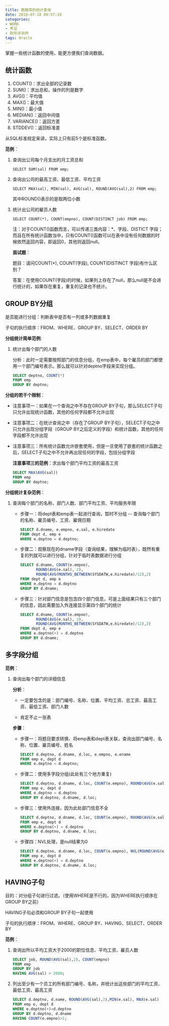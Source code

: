 ```yaml
---
title: 数据库的统计查询
date: 2018-07-18 09:57:19
categories: 
- WORK
- 考证
- 软件评测师
tags: Oracle
---
```


掌握一些统计函数的使用，能更方便我们查询数据。

## 统计函数

1. COUNT()：求出全部的记录数
2. SUM()：求出总和，操作的列是数字
3. AVG()：平均值
4. MAX()：最大值
5. MIN()：最小值
6. MEDIAN()：返回中间值
7. VARIANCE()：返回方差
8. STDDEV()：返回标准差

从SQL标准规定来讲，实际上只有前5个是标准函数。

**范例**：

1. 查询出公司每个月支出的月工资总和

   `SELECT SUM(sal) FROM emp;`
  
2. 查询出公司的最高工资、最低工资、平均工资

   `SELECT MAX(sal), MIN(sal), AVG(sal), ROUND(AVG(sal),2) FROM emp;`
   
   其中ROUND()表示的是取两位小数
  
3. 统计出公司的雇员人数

   `SELECT COUNT(*), COUNT(empno), COUNT(DISTINCT job) FROM emp;`
   
   注：对于COUNT()函数而言，可以传递三类内容：*、字段、DISTICT 字段；而且在所有统计函数当中，只有COUNT()函数可以在表中没有任何数据的时候依然返回内容，即返回0，其他则返回null。
   
   **面试题**：
   
   题目：请问COUNT(*), COUNT(字段), COUNT(DISTINCT 字段)有什么区别？
   
   答案：在使用COUNT(字段)的时候，如果列上存在了null，那么null是不会进行统计的，如果存在重复，重复的记录也不统计。
   
  
## GROUP BY分组

是否能进行分组：判断表中是否有一列或多列数据重复

子句的执行顺序：FROM、WHERE、GROUP BY、SELECT、ORDER BY

**分组统计简单范例**:

1. 统计出每个部门的人数

   分析：此时一定需要按照部门的信息分组，在emp表中，每个雇员的部门都使用一个部门编号表示。那么就可以针对deptno字段来实现分组。
   
   ```sql
   SELECT deptno, COUNT(*)
   FROM emp
   GROUP BY deptno;
   ```
 
**分组的若干个限制**：

* 注意事项一：如果在一个查询之中不存在GROUP BY子句，那么SELECT子句只允许出现统计函数，其他的任何字段都不允许出现
* 注意事项二：在统计查询之中（存在了GROUP BY子句），SELECT子句之中只允许出现分组字段（GROUP BY之后定义的字段）和统计函数，其他的任何字段都不允许出现
* 注意事项三：所有统计函数允许嵌套使用，但是一旦使用了嵌套的统计函数之后，SELECT子句之中不允许再出现任何的字段，包括分组字段
   
   **注意事项三的范例**：求出每个部门平均工资的最高工资
   
   ```sql
   SELECT MAX(AVG(sal))
   FROM emp
   GROUP BY deptno;
   ```
 
**分组统计复杂范例**：

1. 查询每个部门的名称、部门人数、部门平均工资、平均服务年限

   * 步骤一：将dept表和emp表一起进行查询，暂时不分组 -- 查询每个部门的名称、雇员编号、工资、雇佣日期

     ```sql
     SELECT d.dname, e.empno, e.sal, e.hiredate
     FROM dept d, emp e
     WHERE e.deptno = d.deptno;
     ```
   * 步骤二：观察现在的dname字段（查询结果，理解为临时表），既然有重复的列就可以进行分组，针对于临时表数据进行分组

     ```sql
     SELECT d.dname, COUNT(e.empno), 
            ROUND(AVG(e.sal), 2),  
            ROUND(AVG(MONTHS_BETWEEN(SYSDATW,e.hiredate)/12),2)
     FROM dept d, emp e
     WHERE e.deptno = d.deptno
     GROUP BY d.dname;
     ```
   * 步骤三：针对部门信息是包含四个部门信息，可是上面结果只有三个部门的信息，因此需要加入外连接显示第四个部门的统计

     ```sql
     SELECT d.dname, COUNT(e.empno), 
            ROUND(AVG(e.sal), 2), 
            ROUND(AVG(MONTHS_BETWEEN(SYSDATW,e.hiredate)/12),2)
     FROM dept d, emp e
     WHERE e.deptno(+) = d.deptno
     GROUP BY d.dname;
     ```
     
## 多字段分组
 
**范例**：

1. 查询出每个部门的详细信息

   **分析**：
   
   * 一定要包含的是：部门编号、名称、位置、平均工资、总工资、最高工资、最低工资、部门人数
   
   * 肯定不止一张表

   **步骤**：
   
   * 步骤一：将题目要求转换、将emp表和dept表关联，查询出部门编号、名称、位置、雇员编号、姓名

     ```sql
     SELECT d.deptno, d.dname, d.loc, e.empno, e.ename
     FROM emp e, dept d
     WHERE e.deptno = d.deptno;
     ```
   * 步骤二：使用多字段分组(此处有三个地方重复)

     ```sql
     SELECT d.deptno, d.dname, d.loc, COUNT(e.empno), ROUND(AVG(e.sal),2), SUM(e.sal), MAX(e.sal), MIN(e.sal)
     FROM emp e, dept d
     WHERE e.deptno = d.deptno
     GROUP BY d.deptno, d.dname, d.loc;
     ```
   * 步骤三：使用外连接，因为此处部门信息不全

     ```sql
     SELECT d.deptno, d.dname, d.loc, COUNT(e.empno), ROUND(AVG(e.sal),2), SUM(e.sal), MAX(e.sal), MIN(e.sal)
     FROM emp e, dept d
     WHERE e.deptno(+) = d.deptno
     GROUP BY d.deptno, d.dname, d.loc;
     ```
   * 步骤四：NVL处理，是null结果为0

     ```sql
     SELECT d.deptno, d.dname, d.loc, COUNT(e.empno), NVL(ROUND(AVG(e.sal),2),0), NVL(SUM(e.sal),0), NVL(MAX(e.sal),0), NVL(MIN(e.sal),0)
     FROM emp e, dept d
     WHERE e.deptno(+) = d.deptno
     GROUP BY d.deptno, d.dname, d.loc;
     ```

## HAVING子句

目的：对分组子句进行过滤。（使用WHERE是不行的，因为WHERE执行顺序在GROUP BY之前）  

HAVING子句必须和GROUP BY子句一起使用 

子句的执行顺序：FROM、WHERE、GROUP BY、HAVING、SELECT、ORDER BY

**范例**：

1. 查询出所以平均工资大于2000的职位信息、平均工资、雇员人数

   ```sql
   SELECT job, ROUND(AVG(sal),2), COUNT(empno)
   FROM emp
   GROUP BY job
   HAVING AVG(sal) > 2000;
   ```
2. 列出至少有一个员工的所有部门编号、名称，并统计出这些部门的平均工资、最低工资、最高工资

    ```sql
    SELECT d.deptno, d.name, ROUND(AVG(sal),2),MIN(e.sal), MAX(e.sal)
    FROM emp e, dept d
    WHERE e.deptno(+)=d.deptno
    GROUP BY d.deptno, d.dname
    HAVING COUNT(e.empno)>1;
    ```

     
     